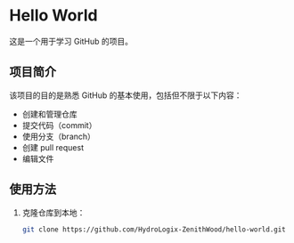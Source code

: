 # Hello World

这是一个用于学习 GitHub 的项目。

## 项目简介

该项目的目的是熟悉 GitHub 的基本使用，包括但不限于以下内容：
- 创建和管理仓库
- 提交代码（commit）
- 使用分支（branch）
- 创建 pull request
- 编辑文件

## 使用方法

1. 克隆仓库到本地：
   ```bash
   git clone https://github.com/HydroLogix-ZenithWood/hello-world.git
